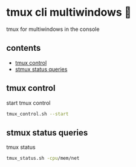 <!-- omit in toc -->
# tmux cli multiwindows 💪

tmux for multiwindows in the console

<!-- omit in toc -->
## contents

- [tmux control](#tmux-control)
- [stmux status queries](#stmux-status-queries)

## tmux control

start tmux control

```sh
tmux_control.sh --start
```

## stmux status queries

tmux status

```sh
tmux_status.sh -cpu/mem/net
```
